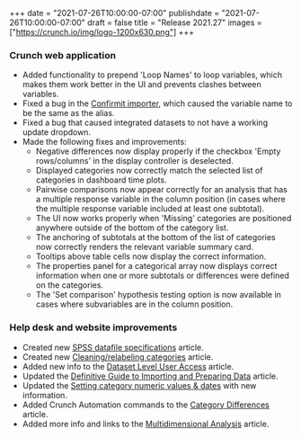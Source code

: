 +++
date = "2021-07-26T10:00:00-07:00"
publishdate = "2021-07-26T10:00:00-07:00"
draft = false
title = "Release 2021.27"
images = ["https://crunch.io/img/logo-1200x630.png"]
+++

### Crunch web application

- Added functionality to prepend 'Loop Names' to loop variables, which makes them work better in the UI and prevents clashes between variables.
- Fixed a bug in the [Confirmit importer](https://help.crunch.io/hc/en-us/articles/4403966631309-How-your-survey-metadata-maps-from-Confirmit-into-Crunch), which caused the variable name to be the same as the alias.
- Fixed a bug that caused integrated datasets to not have a working update dropdown.
- Made the following fixes and improvements:
    - Negative differences now display properly if the checkbox 'Empty rows/columns' in the display controller is deselected.
    - Displayed categories now correctly match the selected list of categories in dashboard time plots.
    - Pairwise comparisons now appear correctly for an analysis that has a multiple response variable in the column position (in cases where the multiple response variable included at least one subtotal).
    - The UI now works properly when 'Missing' categories are positioned anywhere outside of the bottom of the category list.
    - The anchoring of subtotals at the bottom of the list of categories now correctly renders the relevant variable summary card.
    - Tooltips above table cells now display the correct information.
    - The properties panel for a categorical array now displays correct information when one or more subtotals or differences were defined on the categories.
    - The 'Set comparison' hypothesis testing option is now available in cases where subvariables are in the column position.

### Help desk and website improvements

- Created new [SPSS datafile specifications](https://help.crunch.io/hc/en-us/articles/4405014460301-SPSS-datafile-specifications) article.
- Created new [Cleaning/relabeling categories](https://help.crunch.io/hc/en-us/articles/4405077579405-Cleaning-relabeling-categories) article.
- Added new info to the [Dataset Level User Access](https://help.crunch.io/hc/en-us/articles/360041300531-Dataset-Level-User-Access) article.
- Updated the [Definitive Guide to Importing and Preparing Data](https://help.crunch.io/hc/en-us/articles/360044362492-The-Definitive-Guide-to-Importing-and-Preparing-Data) article.
- Updated the [Setting category numeric values & dates](https://help.crunch.io/hc/en-us/articles/360045930891-Setting-category-numeric-values-dates) with new information.
- Added Crunch Automation commands to the [Category Differences](https://help.crunch.io/hc/en-us/articles/360059213452-Category-Differences) article.
- Added more info and links to the [Multidimensional Analysis](https://help.crunch.io/hc/en-us/articles/360044737751-Multidimensional-Analysis) article.
